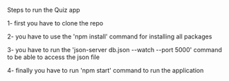 Steps to run the Quiz app

1- first you have to clone the repo

2- you have to use the 'npm install' command for installing all packages

3- you have to run the 'json-server db.json --watch --port 5000' command to be able to access the json file

4- finally you have to run 'npm start' command to run the application
